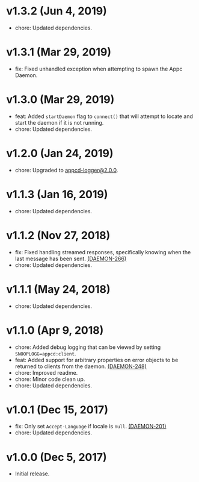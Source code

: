 # v1.3.2 (Jun 4, 2019)

 * chore: Updated dependencies.

# v1.3.1 (Mar 29, 2019)

 * fix: Fixed unhandled exception when attempting to spawn the Appc Daemon.

# v1.3.0 (Mar 29, 2019)

 * feat: Added `startDaemon` flag to `connect()` that will attempt to locate and start the daemon
   if it is not running.
 * chore: Updated dependencies.

# v1.2.0 (Jan 24, 2019)

 * chore: Upgraded to appcd-logger@2.0.0.

# v1.1.3 (Jan 16, 2019)

 * chore: Updated dependencies.

# v1.1.2 (Nov 27, 2018)

 * fix: Fixed handling streamed responses, specifically knowing when the last message has been
   sent. [(DAEMON-266)](https://jira.appcelerator.org/browse/DAEMON-266)
 * chore: Updated dependencies.

# v1.1.1 (May 24, 2018)

 * chore: Updated dependencies.

# v1.1.0 (Apr 9, 2018)

 * chore: Added debug logging that can be viewed by setting `SNOOPLOGG=appcd:client`.
 * feat: Added support for arbitrary properties on error objects to be returned to clients from the
   daemon. [(DAEMON-248)](https://jira.appcelerator.org/browse/DAEMON-248)
 * chore: Improved readme.
 * chore: Minor code clean up.
 * chore: Updated dependencies.

# v1.0.1 (Dec 15, 2017)

 * fix: Only set `Accept-Language` if locale is `null`.
   [(DAEMON-201)](https://jira.appcelerator.org/browse/DAEMON-201)
 * chore: Updated dependencies.

# v1.0.0 (Dec 5, 2017)

 - Initial release.
